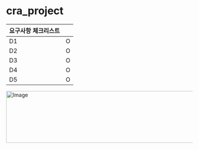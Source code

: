 # cra_project

|요구사항 체크리스트||
|:---|:---|
|D1|O|
|D2|O|
|D3|O|
|D4|O|
|D5|O|

<img width="565" height="140" alt="Image" src="https://github.com/user-attachments/assets/0930ce62-2be9-4885-9dbf-6962cc810973" />
